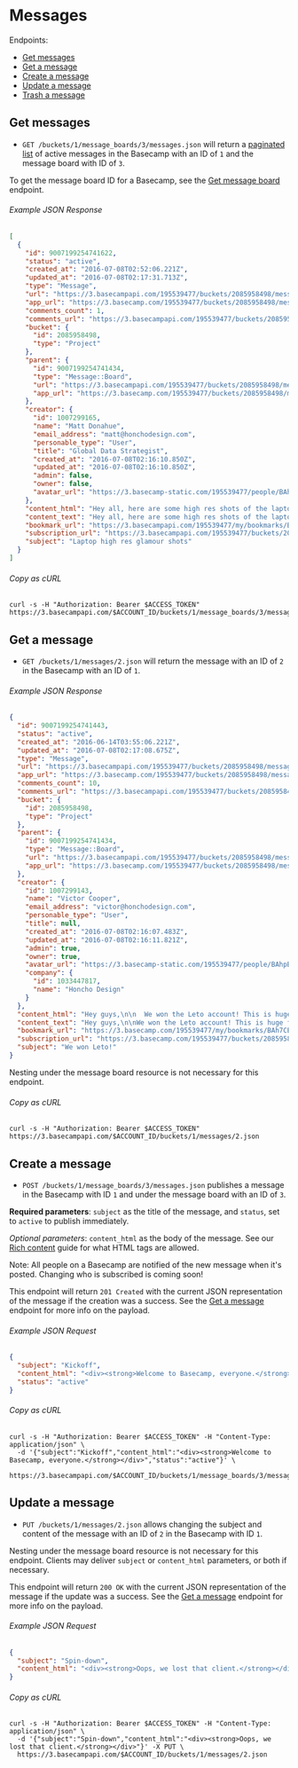 Messages
========

Endpoints:

- [Get messages](#get-messages)
- [Get a message](#get-a-message)
- [Create a message](#create-a-message)
- [Update a message](#update-a-message)
- [Trash a message][1]

Get messages
------------

* `GET /buckets/1/message_boards/3/messages.json` will return a [paginated list][2] of active messages in the Basecamp with an ID of `1` and the message board with ID of `3`.

To get the message board ID for a Basecamp, see the [Get message board][3] endpoint.

###### Example JSON Response
<!-- START GET /buckets/1/message_boards/3/messages.json -->
```json
[
  {
    "id": 9007199254741622,
    "status": "active",
    "created_at": "2016-07-08T02:52:06.221Z",
    "updated_at": "2016-07-08T02:17:31.713Z",
    "type": "Message",
    "url": "https://3.basecampapi.com/195539477/buckets/2085958498/messages/9007199254741622.json",
    "app_url": "https://3.basecamp.com/195539477/buckets/2085958498/messages/9007199254741622",
    "comments_count": 1,
    "comments_url": "https://3.basecampapi.com/195539477/buckets/2085958498/recordings/9007199254741622/comments.json",
    "bucket": {
      "id": 2085958498,
      "type": "Project"
    },
    "parent": {
      "id": 9007199254741434,
      "type": "Message::Board",
      "url": "https://3.basecampapi.com/195539477/buckets/2085958498/message_boards/9007199254741434.json",
      "app_url": "https://3.basecamp.com/195539477/buckets/2085958498/message_boards/9007199254741434"
    },
    "creator": {
      "id": 1007299165,
      "name": "Matt Donahue",
      "email_address": "matt@honchodesign.com",
      "personable_type": "User",
      "title": "Global Data Strategist",
      "created_at": "2016-07-08T02:16:10.850Z",
      "updated_at": "2016-07-08T02:16:10.850Z",
      "admin": false,
      "owner": false,
      "avatar_url": "https://3.basecamp-static.com/195539477/people/BAhpBF0qCjw=--21513efb0cf6f64f7a0720b2c56ac6145ae6680c/avatar-64-x4"
    },
    "content_html": "Hey all, here are some high res shots of the laptop hardware that we can use. These are not public yet, so be careful with how you share them. We don't want any leaks at all with these images.<div data-trix-attachment='{\"sgid\":\"BAh7CEkiCGdpZAY6BkVUSSIvZ2lkOi8vYmMzL0F0dGFjaG1lbnQvMTAxOTczMDUxMD9leHBpcmVzX2luBjsAVEkiDHB1cnBvc2UGOwBUSSIPYXR0YWNoYWJsZQY7AFRJIg9leHBpcmVzX2F0BjsAVDA=--592aadadb870f5984557f268717d9084d44ac29f\",\"contentType\":\"image/jpeg\",\"previewable\":true,\"filename\":\"images-laptop_1.jpg\",\"filesize\":18241,\"url\":\"https://3.basecamp.com/195539477/blobs/37e609eac3b489322cb4781d5859d865aaee5cb7/previews/full/images-laptop_1.jpg\"}' data-trix-attributes=\"{}\"></div><div data-trix-attachment='{\"sgid\":\"BAh7CEkiCGdpZAY6BkVUSSIvZ2lkOi8vYmMzL0F0dGFjaG1lbnQvMTAxOTczMDUxMT9leHBpcmVzX2luBjsAVEkiDHB1cnBvc2UGOwBUSSIPYXR0YWNoYWJsZQY7AFRJIg9leHBpcmVzX2F0BjsAVDA=--62a3d1cb555cd4e0e75c07d91fdbce65148e36b4\",\"contentType\":\"image/jpeg\",\"previewable\":true,\"filename\":\"images-laptop_2.jpg\",\"filesize\":30312,\"url\":\"https://3.basecamp.com/195539477/blobs/e3cb619f5ed8aea8a8a0372f06c0f98ca681cfe8/previews/full/images-laptop_2.jpg\"}' data-trix-attributes=\"{}\"></div><div data-trix-attachment='{\"sgid\":\"BAh7CEkiCGdpZAY6BkVUSSIvZ2lkOi8vYmMzL0F0dGFjaG1lbnQvMTAxOTczMDUxMj9leHBpcmVzX2luBjsAVEkiDHB1cnBvc2UGOwBUSSIPYXR0YWNoYWJsZQY7AFRJIg9leHBpcmVzX2F0BjsAVDA=--03e3397841118f2c697a7b34295803244128fd9b\",\"contentType\":\"image/jpeg\",\"previewable\":true,\"filename\":\"images-laptop_3.jpg\",\"filesize\":13852,\"url\":\"https://3.basecamp.com/195539477/blobs/13f9e94f8c251cf33904d952b5f7632e87667d3b/previews/full/images-laptop_3.jpg\"}' data-trix-attributes=\"{}\"></div><div data-trix-attachment='{\"sgid\":\"BAh7CEkiCGdpZAY6BkVUSSIvZ2lkOi8vYmMzL0F0dGFjaG1lbnQvMTAxOTczMDUxMz9leHBpcmVzX2luBjsAVEkiDHB1cnBvc2UGOwBUSSIPYXR0YWNoYWJsZQY7AFRJIg9leHBpcmVzX2F0BjsAVDA=--a848f869f12b3512835f6c33dac32f07b29f3733\",\"contentType\":\"image/jpeg\",\"previewable\":true,\"filename\":\"images-laptop_4.jpg\",\"filesize\":48488,\"url\":\"https://3.basecamp.com/195539477/blobs/9f66fe022052212f757495b88cb52a626db084c1/previews/full/images-laptop_4.jpg\"}' data-trix-attributes=\"{}\"></div><div data-trix-attachment='{\"sgid\":\"BAh7CEkiCGdpZAY6BkVUSSIvZ2lkOi8vYmMzL0F0dGFjaG1lbnQvMTAxOTczMDUxND9leHBpcmVzX2luBjsAVEkiDHB1cnBvc2UGOwBUSSIPYXR0YWNoYWJsZQY7AFRJIg9leHBpcmVzX2F0BjsAVDA=--759722abf530cb66824f6ba18e0ff45d7238bc94\",\"contentType\":\"image/jpeg\",\"previewable\":true,\"filename\":\"images-laptop_5.jpg\",\"filesize\":140435,\"url\":\"https://3.basecamp.com/195539477/blobs/7e8573c4f6aa93645285bda900449c05afae4bc5/previews/full/images-laptop_5.jpg\"}' data-trix-attributes=\"{}\"></div><div data-trix-attachment='{\"sgid\":\"BAh7CEkiCGdpZAY6BkVUSSIvZ2lkOi8vYmMzL0F0dGFjaG1lbnQvMTAxOTczMDUxNT9leHBpcmVzX2luBjsAVEkiDHB1cnBvc2UGOwBUSSIPYXR0YWNoYWJsZQY7AFRJIg9leHBpcmVzX2F0BjsAVDA=--a28c26f0b5a9d3374f145c0324aa7fc824a42147\",\"contentType\":\"image/jpeg\",\"previewable\":true,\"filename\":\"images-laptop_6.jpg\",\"filesize\":25658,\"url\":\"https://3.basecamp.com/195539477/blobs/cfdd471d367c9844868f613b7baa970a2c931778/previews/full/images-laptop_6.jpg\"}' data-trix-attributes=\"{}\"></div><div data-trix-attachment='{\"sgid\":\"BAh7CEkiCGdpZAY6BkVUSSIvZ2lkOi8vYmMzL0F0dGFjaG1lbnQvMTAxOTczMDUxNj9leHBpcmVzX2luBjsAVEkiDHB1cnBvc2UGOwBUSSIPYXR0YWNoYWJsZQY7AFRJIg9leHBpcmVzX2F0BjsAVDA=--62eca09ca83b3d553b8effd013bcaad37b206b85\",\"contentType\":\"image/jpeg\",\"previewable\":true,\"filename\":\"images-laptop_7.jpg\",\"filesize\":318977,\"url\":\"https://3.basecamp.com/195539477/blobs/5f1545b452c258c0c5f3a927847e12dea65108c4/previews/full/images-laptop_7.jpg\"}' data-trix-attributes=\"{}\"></div><div data-trix-attachment='{\"sgid\":\"BAh7CEkiCGdpZAY6BkVUSSIvZ2lkOi8vYmMzL0F0dGFjaG1lbnQvMTAxOTczMDUxNz9leHBpcmVzX2luBjsAVEkiDHB1cnBvc2UGOwBUSSIPYXR0YWNoYWJsZQY7AFRJIg9leHBpcmVzX2F0BjsAVDA=--4bbf6e7e4cee46a47d1b6c043bfa6c0a007db36b\",\"contentType\":\"image/jpeg\",\"previewable\":true,\"filename\":\"images-laptop_8.jpg\",\"filesize\":51341,\"url\":\"https://3.basecamp.com/195539477/blobs/a7b59e3fa46cc02620dd943e8b4306c54eb46642/previews/full/images-laptop_8.jpg\"}' data-trix-attributes=\"{}\"></div><div data-trix-attachment='{\"sgid\":\"BAh7CEkiCGdpZAY6BkVUSSIvZ2lkOi8vYmMzL0F0dGFjaG1lbnQvMTAxOTczMDUxOD9leHBpcmVzX2luBjsAVEkiDHB1cnBvc2UGOwBUSSIPYXR0YWNoYWJsZQY7AFRJIg9leHBpcmVzX2F0BjsAVDA=--b51983a66d102e7e3ca9d7f8e053916a421cf912\",\"contentType\":\"image/jpeg\",\"previewable\":true,\"filename\":\"images-laptop_9.jpg\",\"filesize\":369239,\"url\":\"https://3.basecamp.com/195539477/blobs/8d25ff67e0cd6806e04eb3bb28cd0513e9dcbd9d/previews/full/images-laptop_9.jpg\"}' data-trix-attributes=\"{}\"></div><div data-trix-attachment='{\"sgid\":\"BAh7CEkiCGdpZAY6BkVUSSIvZ2lkOi8vYmMzL0F0dGFjaG1lbnQvMTAxOTczMDUxOT9leHBpcmVzX2luBjsAVEkiDHB1cnBvc2UGOwBUSSIPYXR0YWNoYWJsZQY7AFRJIg9leHBpcmVzX2F0BjsAVDA=--43df281070f1a48f082e68ce18f03612c1cf3281\",\"contentType\":\"image/jpeg\",\"previewable\":true,\"filename\":\"images-laptop_10.jpg\",\"filesize\":25429,\"url\":\"https://3.basecamp.com/195539477/blobs/0a9063cc7e702663b0299002060239c70a9ea798/previews/full/images-laptop_10.jpg\"}' data-trix-attributes=\"{}\"></div><div data-trix-attachment='{\"sgid\":\"BAh7CEkiCGdpZAY6BkVUSSIvZ2lkOi8vYmMzL0F0dGFjaG1lbnQvMTAxOTczMDUyMD9leHBpcmVzX2luBjsAVEkiDHB1cnBvc2UGOwBUSSIPYXR0YWNoYWJsZQY7AFRJIg9leHBpcmVzX2F0BjsAVDA=--021113670f9861e151e4bac1b23efa43687f54b2\",\"contentType\":\"image/jpeg\",\"previewable\":true,\"filename\":\"images-laptop_11.jpg\",\"filesize\":20839,\"url\":\"https://3.basecamp.com/195539477/blobs/ab96b02d9032e38e124c1e6f24224ca6dc3d70ef/previews/full/images-laptop_11.jpg\"}' data-trix-attributes=\"{}\"></div><div data-trix-attachment='{\"sgid\":\"BAh7CEkiCGdpZAY6BkVUSSIvZ2lkOi8vYmMzL0F0dGFjaG1lbnQvMTAxOTczMDUyMT9leHBpcmVzX2luBjsAVEkiDHB1cnBvc2UGOwBUSSIPYXR0YWNoYWJsZQY7AFRJIg9leHBpcmVzX2F0BjsAVDA=--1ef625e29704c65ad2989f77e313593422b3fdee\",\"contentType\":\"image/jpeg\",\"previewable\":true,\"filename\":\"images-laptop_12.jpg\",\"filesize\":137872,\"url\":\"https://3.basecamp.com/195539477/blobs/1aa7771d49cabd3ede954e114aa98117a36b12a8/previews/full/images-laptop_12.jpg\"}' data-trix-attributes=\"{}\"></div><div data-trix-attachment='{\"sgid\":\"BAh7CEkiCGdpZAY6BkVUSSIvZ2lkOi8vYmMzL0F0dGFjaG1lbnQvMTAxOTczMDUyMj9leHBpcmVzX2luBjsAVEkiDHB1cnBvc2UGOwBUSSIPYXR0YWNoYWJsZQY7AFRJIg9leHBpcmVzX2F0BjsAVDA=--3f4dee05282595cde069001a4e4ca57593fabe77\",\"contentType\":\"image/jpeg\",\"previewable\":true,\"filename\":\"images-laptop_13.jpg\",\"filesize\":62024,\"url\":\"https://3.basecamp.com/195539477/blobs/7048f1769b27f59faf44ffc671fc57467d4af5be/previews/full/images-laptop_13.jpg\"}' data-trix-attributes=\"{}\"></div><div data-trix-attachment='{\"sgid\":\"BAh7CEkiCGdpZAY6BkVUSSIvZ2lkOi8vYmMzL0F0dGFjaG1lbnQvMTAxOTczMDUyMz9leHBpcmVzX2luBjsAVEkiDHB1cnBvc2UGOwBUSSIPYXR0YWNoYWJsZQY7AFRJIg9leHBpcmVzX2F0BjsAVDA=--7f1bfb82b57ece55d108c2762f1c34b35474e418\",\"contentType\":\"image/jpeg\",\"previewable\":true,\"filename\":\"images-laptop_14.jpg\",\"filesize\":81082,\"url\":\"https://3.basecamp.com/195539477/blobs/330a5adcb4d3bb136a8747f0fc02864bdf4d466e/previews/full/images-laptop_14.jpg\"}' data-trix-attributes=\"{}\"></div>",
    "content_text": "Hey all, here are some high res shots of the laptop hardware that we can use. These are not public yet, so be careful with how you share them. We don't want any leaks at all with these images.",
    "bookmark_url": "https://3.basecampapi.com/195539477/my/bookmarks/BAh7CEkiCGdpZAY6BkVUSSI0Z2lkOi8vYmMzL1JlY29yZGluZy85MDA3MTk5MjU0NzQxNjIyP2V4cGlyZXNfaW4GOwBUSSIMcHVycG9zZQY7AFRJIg1yZWFkYWJsZQY7AFRJIg9leHBpcmVzX2F0BjsAVDA=--422f61efafb9879901eef751ef7ef4822741fea9.json",
    "subscription_url": "https://3.basecampapi.com/195539477/buckets/2085958498/recordings/9007199254741622/subscription.json",
    "subject": "Laptop high res glamour shots"
  }
]
```
<!-- END GET /buckets/1/message_boards/3/messages.json -->
###### Copy as cURL

``` shell
curl -s -H "Authorization: Bearer $ACCESS_TOKEN" https://3.basecampapi.com/$ACCOUNT_ID/buckets/1/message_boards/3/messages.json
```


Get a message
-------------

* `GET /buckets/1/messages/2.json` will return the message with an ID of `2` in the Basecamp with an ID of `1`.

###### Example JSON Response
<!-- START GET /buckets/1/messages/2.json -->
```json
{
  "id": 9007199254741443,
  "status": "active",
  "created_at": "2016-06-14T03:55:06.221Z",
  "updated_at": "2016-07-08T02:17:08.675Z",
  "type": "Message",
  "url": "https://3.basecampapi.com/195539477/buckets/2085958498/messages/9007199254741443.json",
  "app_url": "https://3.basecamp.com/195539477/buckets/2085958498/messages/9007199254741443",
  "comments_count": 10,
  "comments_url": "https://3.basecampapi.com/195539477/buckets/2085958498/recordings/9007199254741443/comments.json",
  "bucket": {
    "id": 2085958498,
    "type": "Project"
  },
  "parent": {
    "id": 9007199254741434,
    "type": "Message::Board",
    "url": "https://3.basecampapi.com/195539477/buckets/2085958498/message_boards/9007199254741434.json",
    "app_url": "https://3.basecamp.com/195539477/buckets/2085958498/message_boards/9007199254741434"
  },
  "creator": {
    "id": 1007299143,
    "name": "Victor Cooper",
    "email_address": "victor@honchodesign.com",
    "personable_type": "User",
    "title": null,
    "created_at": "2016-07-08T02:16:07.483Z",
    "updated_at": "2016-07-08T02:16:11.821Z",
    "admin": true,
    "owner": true,
    "avatar_url": "https://3.basecamp-static.com/195539477/people/BAhpBEcqCjw=--c632b967cec296b87363a697a67a87f9cc1e5b45/avatar-64-x4",
    "company": {
      "id": 1033447817,
      "name": "Honcho Design"
    }
  },
  "content_html": "Hey guys,\n\n  We won the Leto account! This is huge for us, it really marks a turning point for the company.\n\n  As you know we've been pursuing bigger clients in the consumer space, but we've done so carefully. We've never been about getting the biggest clients - those are easy to get. We've been trying to get the best clients for us - ones that will challenge us, grow us, make us better, and ultimately giving us a platform to show how awesome you guys all are. And now we have that!\n\n  A big congrats to everyone who worked so hard to make this happen, and now the fun really begins. Most of the pitch team will stay on as leading members of the first project, the Leto Microsite.\n\n  Again, great job everyone, and let's go kick some more butt!\n\n  -Victor",
  "content_text": "Hey guys,\n\nWe won the Leto account! This is huge for us, it really marks a turning point for the company.\n\nAs you know we've been pursuing bigger clients in the consumer space, but we've done so carefully. We've never been about getting the biggest clients - those are easy to get. We've been trying to get the best clients for us - ones that will challenge us, grow us, make us better, and ultimately giving us a platform to show how awesome you guys all are. And now we have that!\n\nA big congrats to everyone who worked so hard to make this happen, and now the fun really begins. Most of the pitch team will stay on as leading members of the first project, the Leto Microsite.\n\nAgain, great job everyone, and let's go kick some more butt!\n\n-Victor",
  "bookmark_url": "https://3.basecamp.com/195539477/my/bookmarks/BAh7CEkiCGdpZAY6BkVUSSI0Z2lkOi8vYmMzL1JlY29yZGluZy85MDA3MTk5MjU0NzQxNDQzP2V4cGlyZXNfaW4GOwBUSSIMcHVycG9zZQY7AFRJIg1yZWFkYWJsZQY7AFRJIg9leHBpcmVzX2F0BjsAVDA=--0cea494978131a59de5436e67e7f01b6db1fb8f0",
  "subscription_url": "https://3.basecamp.com/195539477/buckets/2085958498/recordings/9007199254741443/subscription",
  "subject": "We won Leto!"
}
```
<!-- END GET /buckets/1/messages/2.json -->
Nesting under the message board resource is not necessary for this endpoint.

###### Copy as cURL

``` shell
curl -s -H "Authorization: Bearer $ACCESS_TOKEN" https://3.basecampapi.com/$ACCOUNT_ID/buckets/1/messages/2.json
```


Create a message
----------------

* `POST /buckets/1/message_boards/3/messages.json` publishes a message in the Basecamp with ID `1` and under the message board with an ID of `3`.

**Required parameters**: `subject` as the title of the message, and `status`, set to `active` to publish immediately.

_Optional parameters_: `content_html` as the body of the message. See our [Rich content][4] guide for what HTML tags are allowed.

Note: All people on a Basecamp are notified of the new message when it's posted. Changing who is subscribed is coming soon!

This endpoint will return `201 Created` with the current JSON representation of the message if the creation was a success. See the [Get a message](#get-a-message) endpoint for more info on the payload.

###### Example JSON Request

``` json
{
  "subject": "Kickoff",
  "content_html": "<div><strong>Welcome to Basecamp, everyone.</strong></div>",
  "status": "active"
}
```

###### Copy as cURL

``` shell
curl -s -H "Authorization: Bearer $ACCESS_TOKEN" -H "Content-Type: application/json" \
  -d '{"subject":"Kickoff","content_html":"<div><strong>Welcome to Basecamp, everyone.</strong></div>","status":"active"}' \
  https://3.basecampapi.com/$ACCOUNT_ID/buckets/1/message_boards/3/messages.json
```


Update a message
----------------

* `PUT /buckets/1/messages/2.json` allows changing the subject and content of the message with an ID of `2` in the Basecamp with ID `1`.

Nesting under the message board resource is not necessary for this endpoint. Clients may deliver `subject` or `content_html` parameters, or both if necessary.

This endpoint will return `200 OK` with the current JSON representation of the message if the update was a success. See the [Get a message](#get-a-message) endpoint for more info on the payload.

###### Example JSON Request

``` json
{
  "subject": "Spin-down",
  "content_html": "<div><strong>Oops, we lost that client.</strong></div>"
}
```

###### Copy as cURL

``` shell
curl -s -H "Authorization: Bearer $ACCESS_TOKEN" -H "Content-Type: application/json" \
  -d '{"subject":"Spin-down","content_html":"<div><strong>Oops, we lost that client.</strong></div>"}' -X PUT \
  https://3.basecampapi.com/$ACCOUNT_ID/buckets/1/messages/2.json
```


[1]: https://github.com/basecamp/bc3-api/blob/master/sections/recordings.md#trash-a-recording
[2]: https://github.com/basecamp/bc3-api/blob/master/README.md#pagination
[3]: https://github.com/basecamp/bc3-api/blob/master/sections/message_boards.md#message-boards
[4]: https://github.com/basecamp/bc3-api/blob/master/README.md#rich-content
